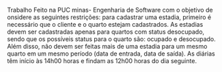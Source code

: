 Trabalho Feito na PUC minas- Engenharia de Software
 com o objetivo de onsidere as seguintes restrições: para cadastrar uma estadia, primeiro é necessário que o cliente
e o quarto estejam cadastrados. As estadias devem ser cadastradas apenas para quartos com status
desocupado, sendo que os possíveis status para o quarto são: ocupado e desocupado. Além disso,
não devem ser feitas mais de uma estadia para um mesmo quarto em um mesmo período (data de
entrada, data de saída). As diárias têm início às 14h00 horas e findam as 12h00 horas do dia
seguinte. 
